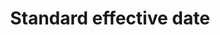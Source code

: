 ---
title: 'Standard effective date'
field: 'dcterms.valid'
slug: 'global-standard-effective-date'
description: 'Effective date of a code/standard or other resource.'
comment: 'Date in YYYY-MM-DD format. At the very least you must enter the year, but month and day is better if possible.'
required: False
module: 'Status'
cluster: 'Global'
policy: 'Date. Single value only.'
layout: 'home'
---